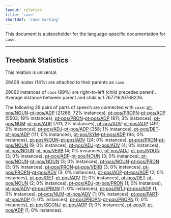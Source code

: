 ```yaml
---
layout: relation
title: 'case'
shortdef: 'case marking'
---
```


This document is a placeholder for the language-specific documentation
for `case`.

--------------------------------------------------------------------------------

## Treebank Statistics

This relation is universal.

29408 nodes (14%) are attached to their parents as `case`.

29062 instances of `case` (99%) are right-to-left (child precedes parent).
Average distance between parent and child is 1.76771626768226.

The following 29 pairs of parts of speech are connected with `case`: [pt-pos/NOUN]()-[pt-pos/ADP]() (21266; 72% instances), [pt-pos/PROPN]()-[pt-pos/ADP]() (5503; 19% instances), [pt-pos/PRON]()-[pt-pos/ADP]() (811; 3% instances), [pt-pos/NUM]()-[pt-pos/ADP]() (701; 2% instances), [pt-pos/ADV]()-[pt-pos/ADP]() (491; 2% instances), [pt-pos/ADJ]()-[pt-pos/ADP]() (358; 1% instances), [pt-pos/DET]()-[pt-pos/ADP]() (111; 0% instances), [pt-pos/SYM]()-[pt-pos/ADP]() (94; 0% instances), [pt-pos/NOUN]()-[pt-pos/ADV]() (24; 0% instances), [pt-pos/PRON]()-[pt-pos/NOUN]() (9; 0% instances), [pt-pos/ADJ]()-[pt-pos/ADV]() (4; 0% instances), [pt-pos/NOUN]()-[pt-pos/VERB]() (4; 0% instances), [pt-pos/ADJ]()-[pt-pos/NOUN]() (3; 0% instances), [pt-pos/ADP]()-[pt-pos/NOUN]() (3; 0% instances), [pt-pos/NOUN]()-[pt-pos/NOUN]() (3; 0% instances), [pt-pos/NOUN]()-[pt-pos/PRON]() (3; 0% instances), [pt-pos/PRON]()-[pt-pos/VERB]() (3; 0% instances), [pt-pos/PROPN]()-[pt-pos/ADV]() (3; 0% instances), [pt-pos/ADP]()-[pt-pos/ADP]() (2; 0% instances), [pt-pos/DET]()-[pt-pos/ADV]() (2; 0% instances), [pt-pos/DET]()-[pt-pos/NOUN]() (2; 0% instances), [pt-pos/ADJ]()-[pt-pos/PRON]() (1; 0% instances), [pt-pos/ADV]()-[pt-pos/PRON]() (1; 0% instances), [pt-pos/INTJ]()-[pt-pos/ADP]() (1; 0% instances), [pt-pos/NUM]()-[pt-pos/ADV]() (1; 0% instances), [pt-pos/PART]()-[pt-pos/ADP]() (1; 0% instances), [pt-pos/PROPN]()-[pt-pos/PROPN]() (1; 0% instances), [pt-pos/SCONJ]()-[pt-pos/ADP]() (1; 0% instances), [pt-pos/X]()-[pt-pos/ADP]() (1; 0% instances).


